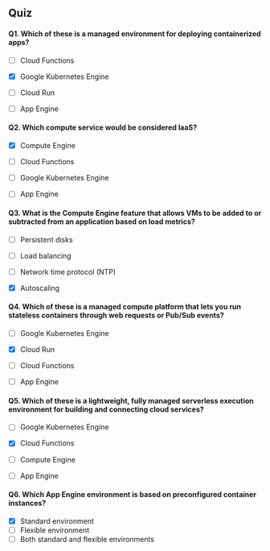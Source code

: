 ## Quiz

#### Q1. Which of these is a managed environment for deploying containerized apps?

- [ ] Cloud Functions
- [x] Google Kubernetes Engine
- [ ] Cloud Run
- [ ] App Engine


#### Q2. Which compute service would be considered IaaS?

- [x] Compute Engine
- [ ] Cloud Functions
- [ ] Google Kubernetes Engine
- [ ] App Engine


#### Q3. What is the Compute Engine feature that allows VMs to be added to or subtracted from an application based on load metrics?

- [ ] Persistent disks
- [ ] Load balancing
- [ ] Network time protocol (NTP)
- [x] Autoscaling


#### Q4. Which of these is a managed compute platform that lets you run stateless containers through web requests or Pub/Sub events?

- [ ] Google Kubernetes Engine
- [x] Cloud Run
- [ ] Cloud Functions
- [ ] App Engine


#### Q5. Which of these is a lightweight, fully managed serverless execution environment for building and connecting cloud services?

- [ ] Google Kubernetes Engine
- [x] Cloud Functions
- [ ] Compute Engine
- [ ] App Engine


#### Q6. Which App Engine environment is based on preconfigured container instances?

- [x] Standard environment
- [ ] Flexible environment
- [ ] Both standard and flexible environments
